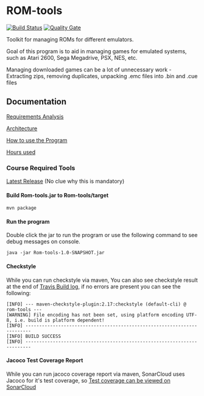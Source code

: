 # ROM-tools

[![Build Status](https://travis-ci.org/Rsl1122/ROM-tools.svg?branch=master)](https://travis-ci.org/Rsl1122/ROM-tools)
[![Quality Gate](https://sonarcloud.io/api/badges/gate?key=com.djrapitops%3Arom-tools)](https://sonarcloud.io/dashboard?id=com.djrapitops%3Arom-tools)

Toolkit for managing ROMs for different emulators.  

Goal of this program is to aid in managing games for emulated systems, such as Atari 2600, Sega Megadrive, PSX, NES, etc.  

Managing downloaded games can be a lot of unnecessary work - Extracting zips, removing duplicates, unpacking .emc files into .bin and .cue files

## Documentation

[Requirements Analysis](documentation/req.md)

[Architecture](documentation/architecture.md)

[How to use the Program](https://github.com/Rsl1122/ROM-tools/wiki/Using-the-Program)

[Hours used](documentation/hours.md)

### Course Required Tools

[Latest Release](https://github.com/Rsl1122/ROM-tools/releases) (No clue why this is mandatory)

#### Build Rom-tools.jar to Rom-tools/target
```
mvn package
```

#### Run the program
Double click the jar to run the program or use the following command to see debug messages on console.
```
java -jar Rom-tools-1.0-SNAPSHOT.jar
```

#### Checkstyle

While you can run checkstyle via maven, You can also see checkstyle result at the end of [Travis Build log](https://travis-ci.org/Rsl1122/ROM-tools), if no errors are present you can see the following:
```
[INFO] --- maven-checkstyle-plugin:2.17:checkstyle (default-cli) @ rom-tools ---
[WARNING] File encoding has not been set, using platform encoding UTF-8, i.e. build is platform dependent!
[INFO] ------------------------------------------------------------------------
[INFO] BUILD SUCCESS
[INFO] ------------------------------------------------------------------------
```

#### Jacoco Test Coverage Report

While you can run jacoco coverage report via maven, SonarCloud uses Jacoco for it's test coverage, so [Test coverage can be viewed on SonarCloud](https://sonarcloud.io/component_measures?id=com.djrapitops%3Arom-tools&metric=coverage&view=tree)
